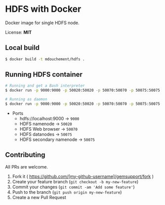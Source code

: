 # HDFS with Docker

Docker image for single HDFS node.

License: **MIT**

## Local build
```sh
$ docker build -t mdouchement/hdfs .
```

## Running HDFS container

```sh
# Running and get a Bash interpreter
$ docker run -p 9000:9000 -p 50020:50020 -p 50070:50070 -p 50075:50075 -it mdouchement/hdfs

# Running as daemon
$ docker run -p 9000:9000 -p 50020:50020 -p 50070:50070 -p 50075:50075 -d mdouchement/hdfs
```

- Ports
  - hdfs://localhost:9000 -> `9000`
  - HDFS namenode -> `50020`
  - HDFS Web browser -> `50070`
  - HDFS datanodes -> `50075`
  - HDFS secondary namenode -> `50075`


## Contributing

All PRs are welcome.

1. Fork it ( https://github.com/[my-github-username]/gemsupport/fork )
2. Create your feature branch (`git checkout -b my-new-feature`)
3. Commit your changes (`git commit -am 'Add some feature'`)
4. Push to the branch (`git push origin my-new-feature`)
5. Create a new Pull Request
